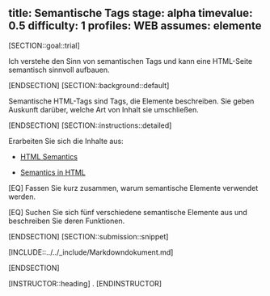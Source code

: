 title: Semantische Tags
stage: alpha
timevalue: 0.5
difficulty: 1
profiles: WEB
assumes: elemente
---
[SECTION::goal::trial]

Ich verstehe den Sinn von semantischen Tags und kann eine HTML-Seite semantisch sinnvoll aufbauen.

[ENDSECTION]
[SECTION::background::default]

Semantische HTML-Tags sind Tags, die Elemente beschreiben. Sie geben Auskunft darüber, welche Art von Inhalt sie umschließen.

[ENDSECTION]
[SECTION::instructions::detailed]

Erarbeiten Sie sich die Inhalte aus:

* [HTML Semantics](https://www.w3schools.com/html/html5_semantic_elements.asp)

* [Semantics in HTML](https://developer.mozilla.org/en-US/docs/Glossary/Semantics#semantics_in_html)

[EQ] Fassen Sie kurz zusammen, warum semantische Elemente verwendet werden.

[EQ] Suchen Sie sich fünf verschiedene semantische Elemente aus und beschreiben Sie deren Funktionen.

[ENDSECTION]
[SECTION::submission::snippet]

[INCLUDE::../../_include/Markdowndokument.md]

[ENDSECTION]

[INSTRUCTOR::heading]
.
[ENDINSTRUCTOR]
